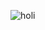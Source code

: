 ![holi](https://github.com/astechmaster/holi-color-splash-game/assets/159613207/3f94a19f-704b-44e7-937e-6000ec2c9861)
